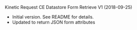 Kinetic Request CE Datastore Form Retrieve V1 (2018-09-25)
 * Initial version.  See README for details.
 * Updated to return JSON form attributes
